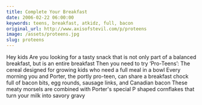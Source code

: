 ```yaml
---
title: Complete Your Breakfast
date: 2006-02-22 06:00:00
keywords: teens, breakfast, atkidz, full, bacon
original_url: http://www.axisofstevil.com/p/proteens
image: /assets/proteens.jpg
slug: proteens
---
```


Hey kids Are you looking for a tasty snack that is not only part of a balanced breakfast, but is an entire breakfast Then you need to try ‘Pro-Teens’: The cereal designed for growing kids who need a full meal in a bowl Every morning you and Porter, the portly pro-teen, can share a breakfast chock full of bacon bits, egg rounds, sausage links, and Canadian bacon These meaty morsels are combined with Porter&#039;s special P shaped cornflakes that turn your milk into savory gravy

